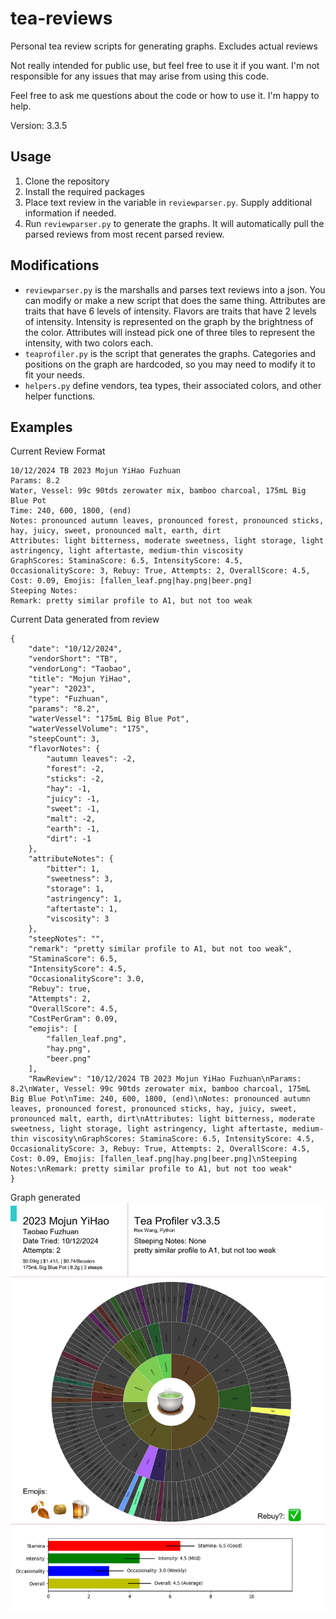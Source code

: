 # tea-reviews
Personal tea review scripts for generating graphs. Excludes actual reviews

Not really intended for public use, but feel free to use it if you want. I'm not responsible for any issues that may arise from using this code.

Feel free to ask me questions about the code or how to use it. I'm happy to help.

Version: 3.3.5


## Usage
1. Clone the repository
2. Install the required packages
3. Place text review in the variable in `reviewparser.py`. Supply additional information if needed.
4. Run `reviewparser.py` to generate the graphs. It will automatically pull the parsed reviews from most recent parsed review.

## Modifications
- `reviewparser.py` is the marshalls and parses text reviews into a json. You can modify or make a new script that does the same thing. Attributes are traits that have 6 levels of intensity. Flavors are traits that have 2 levels of intensity. Intensity is represented on the graph by the brightness of the color. Attributes will instead pick one of three tiles to represent the intensity, with two colors each.
- `teaprofiler.py` is the script that generates the graphs. Categories and positions on the graph are hardcoded, so you may need to modify it to fit your needs.
- `helpers.py` define vendors, tea types, their associated colors, and other helper functions.

## Examples

Current Review Format

```
10/12/2024 TB 2023 Mojun YiHao Fuzhuan
Params: 8.2
Water, Vessel: 99c 90tds zerowater mix, bamboo charcoal, 175mL Big Blue Pot
Time: 240, 600, 1800, (end)
Notes: pronounced autumn leaves, pronounced forest, pronounced sticks, hay, juicy, sweet, pronounced malt, earth, dirt
Attributes: light bitterness, moderate sweetness, light storage, light astringency, light aftertaste, medium-thin viscosity
GraphScores: StaminaScore: 6.5, IntensityScore: 4.5, OccasionalityScore: 3, Rebuy: True, Attempts: 2, OverallScore: 4.5, Cost: 0.09, Emojis: [fallen_leaf.png|hay.png|beer.png]
Steeping Notes:
Remark: pretty similar profile to A1, but not too weak
```

Current Data generated from review
```
{
    "date": "10/12/2024",
    "vendorShort": "TB",
    "vendorLong": "Taobao",
    "title": "Mojun YiHao",
    "year": "2023",
    "type": "Fuzhuan",
    "params": "8.2",
    "waterVessel": "175mL Big Blue Pot",
    "waterVesselVolume": "175",
    "steepCount": 3,
    "flavorNotes": {
        "autumn leaves": -2,
        "forest": -2,
        "sticks": -2,
        "hay": -1,
        "juicy": -1,
        "sweet": -1,
        "malt": -2,
        "earth": -1,
        "dirt": -1
    },
    "attributeNotes": {
        "bitter": 1,
        "sweetness": 3,
        "storage": 1,
        "astringency": 1,
        "aftertaste": 1,
        "viscosity": 3
    },
    "steepNotes": "",
    "remark": "pretty similar profile to A1, but not too weak",
    "StaminaScore": 6.5,
    "IntensityScore": 4.5,
    "OccasionalityScore": 3.0,
    "Rebuy": true,
    "Attempts": 2,
    "OverallScore": 4.5,
    "CostPerGram": 0.09,
    "emojis": [
        "fallen_leaf.png",
        "hay.png",
        "beer.png"
    ],
    "RawReview": "10/12/2024 TB 2023 Mojun YiHao Fuzhuan\nParams: 8.2\nWater, Vessel: 99c 90tds zerowater mix, bamboo charcoal, 175mL Big Blue Pot\nTime: 240, 600, 1800, (end)\nNotes: pronounced autumn leaves, pronounced forest, pronounced sticks, hay, juicy, sweet, pronounced malt, earth, dirt\nAttributes: light bitterness, moderate sweetness, light storage, light astringency, light aftertaste, medium-thin viscosity\nGraphScores: StaminaScore: 6.5, IntensityScore: 4.5, OccasionalityScore: 3, Rebuy: True, Attempts: 2, OverallScore: 4.5, Cost: 0.09, Emojis: [fallen_leaf.png|hay.png|beer.png]\nSteeping Notes:\nRemark: pretty similar profile to A1, but not too weak"
}
```

Graph generated
![Graph](LatestGraph.png)